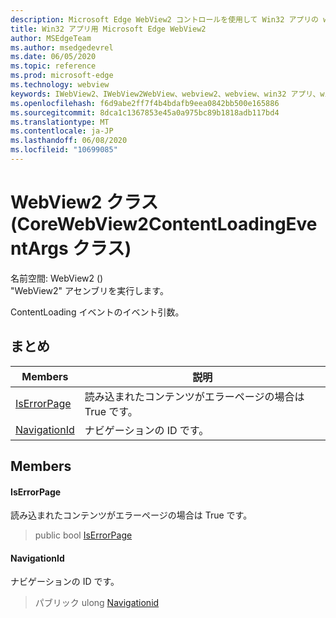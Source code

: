 ```yaml
---
description: Microsoft Edge WebView2 コントロールを使用して Win32 アプリの web コンテンツをホストする
title: Win32 アプリ用 Microsoft Edge WebView2
author: MSEdgeTeam
ms.author: msedgedevrel
ms.date: 06/05/2020
ms.topic: reference
ms.prod: microsoft-edge
ms.technology: webview
keywords: IWebView2、IWebView2WebView、webview2、webview、win32 アプリ、win32、edge、ICoreWebView2、ICoreWebView2Controller、browser control、edge html
ms.openlocfilehash: f6d9abe2ff7f4b4bdafb9eea0842bb500e165886
ms.sourcegitcommit: 8dca1c1367853e45a0a975bc89b1818adb117bd4
ms.translationtype: MT
ms.contentlocale: ja-JP
ms.lasthandoff: 06/08/2020
ms.locfileid: "10699085"
---
```

# WebView2 クラス (CoreWebView2ContentLoadingEventArgs クラス) 

名前空間: WebView2 () \
"WebView2" アセンブリを実行します。

ContentLoading イベントのイベント引数。

## まとめ

 Members                        | 説明
--------------------------------|---------------------------------------------
[IsErrorPage](#iserrorpage) | 読み込まれたコンテンツがエラーページの場合は True です。
[NavigationId](#navigationid) | ナビゲーションの ID です。

## Members

#### IsErrorPage 

読み込まれたコンテンツがエラーページの場合は True です。

> public bool [IsErrorPage](#iserrorpage)

#### NavigationId 

ナビゲーションの ID です。

> パブリック ulong [Navigationid](#navigationid)


